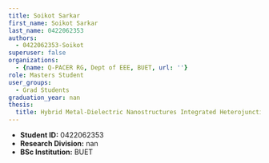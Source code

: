 ```yaml
---
title: Soikot Sarkar
first_name: Soikot Sarkar
last_name: 0422062353
authors:
  - 0422062353-Soikot
superuser: false
organizations:
  - {name: Q-PACER RG, Dept of EEE, BUET, url: ''}
role: Masters Student
user_groups:
  - Grad Students
graduation_year: nan
thesis:
  title: Hybrid Metal-Dielectric Nanostructures Integrated Heterojunction Thin Film Solar Cell for Efficiency
---
```


* **Student ID:** 0422062353
* **Research Division:** nan
* **BSc Institution:** BUET
